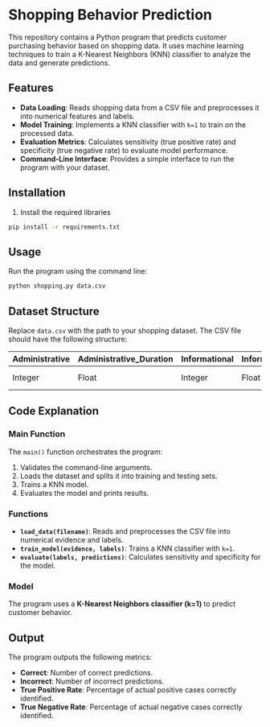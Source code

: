 # Shopping Behavior Prediction

This repository contains a Python program that predicts customer purchasing behavior based on shopping data. It uses machine learning techniques to train a K-Nearest Neighbors (KNN) classifier to analyze the data and generate predictions.

## Features

- **Data Loading**: Reads shopping data from a CSV file and preprocesses it into numerical features and labels.
- **Model Training**: Implements a KNN classifier with `k=1` to train on the processed data.
- **Evaluation Metrics**: Calculates sensitivity (true positive rate) and specificity (true negative rate) to evaluate model performance.
- **Command-Line Interface**: Provides a simple interface to run the program with your dataset.

## Installation

1. Install the required libraries
```bash
pip install -r requirements.txt
```

## Usage
Run the program using the command line:
```bash
python shopping.py data.csv
```

## Dataset Structure

Replace `data.csv` with the path to your shopping dataset. The CSV file should have the following structure:

| Administrative | Administrative_Duration | Informational | Informational_Duration | ProductRelated | ProductRelated_Duration | BounceRates | ExitRates | PageValues | SpecialDay | Month  | OperatingSystems | Browser | Region | TrafficType | VisitorType       | Weekend  | Revenue |
|----------------|--------------------------|---------------|-------------------------|----------------|--------------------------|-------------|-----------|------------|------------|--------|------------------|---------|--------|-------------|-------------------|----------|---------|
| Integer        | Float                   | Integer       | Float                  | Integer        | Float                   | Float       | Float     | Float      | Float      | String | Integer          | Integer | Integer| Integer     | String (e.g., Returning_Visitor) | String (TRUE/FALSE) | String (TRUE/FALSE) |

## Code Explanation

### Main Function

The `main()` function orchestrates the program:
1. Validates the command-line arguments.
2. Loads the dataset and splits it into training and testing sets.
3. Trains a KNN model.
4. Evaluates the model and prints results.

### Functions

- **`load_data(filename)`**: Reads and preprocesses the CSV file into numerical evidence and labels.
- **`train_model(evidence, labels)`**: Trains a KNN classifier with `k=1`.
- **`evaluate(labels, predictions)`**: Calculates sensitivity and specificity for the model.

### Model

The program uses a **K-Nearest Neighbors classifier (k=1)** to predict customer behavior.

## Output

The program outputs the following metrics:

- **Correct**: Number of correct predictions.
- **Incorrect**: Number of incorrect predictions.
- **True Positive Rate**: Percentage of actual positive cases correctly identified.
- **True Negative Rate**: Percentage of actual negative cases correctly identified.

